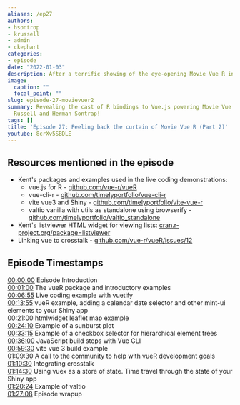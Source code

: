 ```yaml
---
aliases: /ep27
authors:
- hsontrop
- krussell
- admin
- ckephart
categories:
- episode
date: "2022-01-03"
description: After a terrific showing of the eye-opening Movie Vue R in episode 26, Kent Russell and Herman Sontrop reveal the fundamental cast of R packages and workflows bringing the app to life. Kent leads us through live demonstrations of his R packages  binding to Vue.js, illustrating the seamless way you can link existing HTML widgets to the Vue framework, as well as the mechanics of incorporating Shiny into existing Vue templates to unlock immense potential. Later in the episode we learn revolutionary techniques for adapting the popular crosstalk package to Vue apps, as well as a unique way of tracking application state. Each of these demonstrations reveal many nuggets of development wisdom straight from a true pioneer in bridging the amazing worlds of JavaScript and R together!
image:
  caption: ""
  focal_point: ""
slug: episode-27-movievuer2
summary: Revealing the cast of R bindings to Vue.js powering Movie Vue R with Kent
  Russell and Herman Sontrap!
tags: []
title: 'Episode 27: Peeling back the curtain of Movie Vue R (Part 2)'
youtube: 8crXv5SBDLE
---
```


## Resources mentioned in the episode

* Kent's packages and examples used in the live coding demonstrations:
    + vue.js for R - [github.com/vue-r/vueR](https://github.com/vue-r/vueR)
    + vue-cli-r - [github.com/timelyportfolio/vue-cli-r](https://github.com/timelyportfolio/vue-cli-r)
    + vite vue3 and Shiny - [github.com/timelyportfolio/vite-vue-r](https://github.com/timelyportfolio/vite-vue-r)
    + valtio vanilla with utils as standalone using browserify - [github.com/timelyportfolio/valtio_standalone](https://github.com/timelyportfolio/valtio_standalone)
* Kent's listviewer HTML widget for viewing lists: [cran.r-project.org/package=listviewer](https://cran.r-project.org/package=listviewer)
* Linking vue to crosstalk - [github.com/vue-r/vueR/issues/12](https://github.com/vue-r/vueR/issues/12)


## Episode Timestamps

[00:00:00](https://youtube.com/watch?v=8crXv5SBDLE&t=0s) Episode Introduction <br> 
[00:01:00](https://youtube.com/watch?v=8crXv5SBDLE&t=60s) The vueR package and introductory examples <br> 
[00:06:55](https://youtube.com/watch?v=8crXv5SBDLE&t=415s) Live coding example with vuetify <br> 
[00:13:55](https://youtube.com/watch?v=8crXv5SBDLE&t=835s) vueR example, adding a calendar date selector and other mint-ui elements to your Shiny app <br> 
[00:21:00](https://youtube.com/watch?v=8crXv5SBDLE&t=1260s) htmlwidget leaflet map example <br> 
[00:24:10](https://youtube.com/watch?v=8crXv5SBDLE&t=1450s) Example of a sunburst plot <br> 
[00:33:15](https://youtube.com/watch?v=8crXv5SBDLE&t=1995s) Example of a checkbox selector for hierarchical element trees <br> 
[00:36:00](https://youtube.com/watch?v=8crXv5SBDLE&t=2160s) JavaScript build steps with Vue CLI <br> 
[00:59:30](https://youtube.com/watch?v=8crXv5SBDLE&t=3570s) vite vue 3 build example <br> 
[01:09:30](https://youtube.com/watch?v=8crXv5SBDLE&t=4170s) A call to the community to help with vueR development goals <br> 
[01:10:30](https://youtube.com/watch?v=8crXv5SBDLE&t=4230s) Integrating crosstalk <br> 
[01:14:30](https://youtube.com/watch?v=8crXv5SBDLE&t=4470s) Using vuex as a store of state. Time travel through the state of your Shiny app <br> 
[01:20:24](https://youtube.com/watch?v=8crXv5SBDLE&t=4824s) Example of valtio <br> 
[01:27:08](https://youtube.com/watch?v=8crXv5SBDLE&t=5228s) Episode wrapup <br>